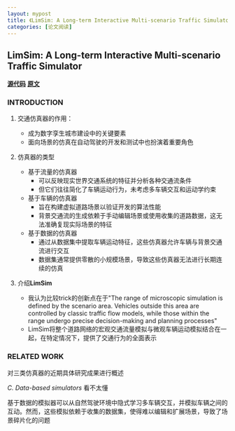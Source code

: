 ```yaml
---
layout: mypost
title: 《LimSim: A Long-term Interactive Multi-scenario Traffic Simulator》
categories: [论文阅读]
---
```

## LimSim: A Long-term Interactive Multi-scenario Traffic Simulator
**[源代码](github.com/PJLab-ADG/LimSim)**
**[原文](LimSim_A_Long-Term_Interactive_Multi-Scenario_Traffic_Simulator.pdf)**

### INTRODUCTION

1. 交通仿真器的作用：
    - 成为数字孪生城市建设中的关键要素
    - 面向场景的仿真在自动驾驶的开发和测试中也扮演着重要角色

2. 仿真器的类型
    - 基于流量的仿真器
        - 可以反映现实世界交通系统的特征并分析各种交通流条件
        - 但它们往往简化了车辆运动行为，未考虑多车辆交互和运动学约束
    - 基于车辆的仿真器
        - 旨在构建虚拟道路场景以验证开发的算法性能
        - 背景交通流的生成依赖于手动编辑场景或使用收集的道路数据，这无法准确复现实际场景的特征
    - 基于数据的仿真器
        - 通过从数据集中提取车辆运动特征，这些仿真器允许车辆与背景交通流进行交互
        - 数据集通常提供零散的小规模场景，导致这些仿真器无法进行长期连续的仿真

3. 介绍**LimSim**
    - 我认为比较trick的创新点在于"The range of microscopic simulation is defined by the scenario area. Vehicles outside this area are controlled by classic traffic flow models, while those within the range undergo precise decision-making and planning processes"
    - LimSim将整个道路网络的宏观交通流量模拟与微观车辆运动模拟结合在一起，在特定情况下，提供了交通行为的全面表示

### RELATED WORK
对三类仿真器的近期具体研究成果进行概述

*C. Data-based simulators* 看不太懂

基于数据的模拟器可以从自然驾驶环境中隐式学习多车辆交互，并模拟车辆之间的互动。然而，这些模拟依赖于收集的数据集，使得难以编辑和扩展场景，导致了场景碎片化的问题
